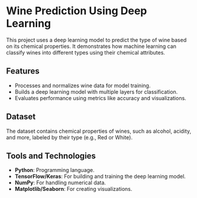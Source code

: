 # Wine Prediction Using Deep Learning
This project uses a deep learning model to predict the type of wine based on its chemical properties. It demonstrates how machine learning can classify wines into different types using their chemical attributes.

## Features
- Processes and normalizes wine data for model training.
- Builds a deep learning model with multiple layers for classification.
- Evaluates performance using metrics like accuracy and visualizations.

## Dataset
The dataset contains chemical properties of wines, such as alcohol, acidity, and more, labeled by their type (e.g., Red or White).

## Tools and Technologies
- **Python**: Programming language.
- **TensorFlow/Keras**: For building and training the deep learning model.
- **NumPy**: For handling numerical data.
- **Matplotlib/Seaborn**: For creating visualizations.
